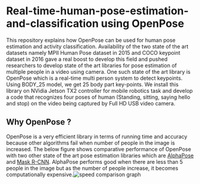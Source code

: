 # Real-time-human-pose-estimation-and-classification using OpenPose
This repository explains how OpenPose can be used for human pose estimation and activity classification. Availability of the two state of the art datasets namely MPII Human Pose dataset in 2015 and COCO keypoint dataset in 2016 gave a real boost to develop this field and pushed researchers to develop state of the art libraries for pose estimation of multiple people in a video using camera. One such state of the art library is OpenPose which is a real-time multi person system to detect keypoints. Using BODY_25 model, we get 25 body part key-points. We install this library on NVidia Jetson TX2 controller for mobile robotics task and develop a code that recognizes four poses of human (Standing, sitting, saying hello and stop) on the video being captured by Full HD USB video camera.
## Why OpenPose ?
OpenPose is a very efficient library in terms of running time and accuracy because other algorithms fail when number of people in the image is increased. The below figure  shows comparative performance of OpenPose with two other state of the art pose estimation libraries which are [AlphaPose](https://github.com/MVIG-SJTU/AlphaPose) and [Mask R-CNN](https://github.com/matterport/Mask_RCNN). AlphaPose performs good when there are less than 5 people in the image but as the number of people increase, it becomes computationally expensive.![speed comparison graph](https://github.com/hafizas101/Real-time-human-pose-estimation-and-classification/blob/master/images/openpose_vs_competition.png)

